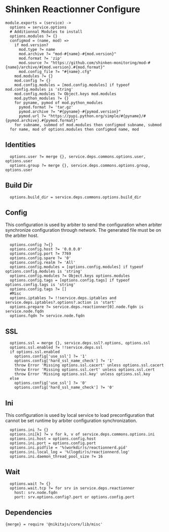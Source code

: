 
# Shinken Reactionner Configure

    module.exports = (service) ->
      options = service.options
      # Additionnal Modules to install
      options.modules ?= {}
      configmod = (name, mod) =>
        if mod.version?
          mod.type ?= name
          mod.archive ?= "mod-#{name}-#{mod.version}"
          mod.format ?= 'zip'
          mod.source ?= "https://github.com/shinken-monitoring/mod-#{name}/archive/#{mod.version}.#{mod.format}"
          mod.config_file ?= "#{name}.cfg"
        mod.modules ?= {}
        mod.config ?= {}
        mod.config.modules = [mod.config.modules] if typeof mod.config.modules is 'string'
        mod.config.modules ?= Object.keys mod.modules
        mod.python_modules ?= {}
        for pyname, pymod of mod.python_modules
          pymod.format ?= 'tar.gz'
          pymod.archive ?= "#{pyname}-#{pymod.version}"
          pymod.url ?= "https://pypi.python.org/simple/#{pyname}/#{pymod.archive}.#{pymod.format}"
        for subname, submod of mod.modules then configmod subname, submod
      for name, mod of options.modules then configmod name, mod

## Identities

      options.user ?= merge {}, service.deps.commons.options.user, options.user
      options.group ?= merge {}, service.deps.commons.options.group, options.user

## Build Dir

      options.build_dir = service.deps.commons.options.build_dir

## Config

This configuration is used by arbiter to send the configuration when arbiter
synchronize configuration through network. The generated file must be on the
arbiter host.

      options.config ?={}
      options.config.host ?= '0.0.0.0'
      options.config.port ?= 7769
      options.config.spare ?= '0'
      options.config.realm ?= 'All'
      options.config.modules = [options.config.modules] if typeof options.config.modules is 'string'
      options.config.modules ?= Object.keys options.modules
      options.config.tags = [options.config.tags] if typeof options.config.tags is 'string'
      options.config.tags ?= []
      #Misc
      options.iptables ?= !!service.deps.iptables and service.deps.iptables?.options?.action is 'start'
      options.prepare ?= service.deps.reactionner[0].node.fqdn is service.node.fqdn
      options.fqdn ?= service.node.fqdn

## SSL

      options.ssl = merge {}, service.deps.ssl?.options, options.ssl
      options.ssl.enabled ?= !!service.deps.ssl
      if options.ssl.enabled
        options.config['use_ssl'] ?= '1'
        options.config['hard_ssl_name_check'] ?= '1'
        throw Error 'Missing options.ssl.cacert' unless options.ssl.cacert
        throw Error 'Missing options.ssl.cert' unless options.ssl.cert
        throw Error 'Missing options.ssl.key' unless options.ssl.key
      else
        options.config['use_ssl'] ?= '0'
        options.config['hard_ssl_name_check'] ?= '0'

## Ini

This configuration is used by local service to load preconfiguration that cannot
be set runtime by arbiter configuration synchronization.

      options.ini ?= {}
      options.ini[k] ?= v for k, v of service.deps.commons.options.ini
      options.ini.host = options.config.host
      options.ini.port = options.config.port
      options.ini.pidfile = '%(workdir)s/reactionnerd.pid'
      options.ini.local_log = '%(logdir)s/reactionnerd.log'
      options.ini.daemon_thread_pool_size ?= 16

## Wait

      options.wait ?= {}
      options.wait.tcp ?= for srv in service.deps.reactionner
        host: srv.node.fqdn
        port: srv.options.config?.port or options.config.port

## Dependencies

    {merge} = require '@nikitajs/core/lib/misc'
